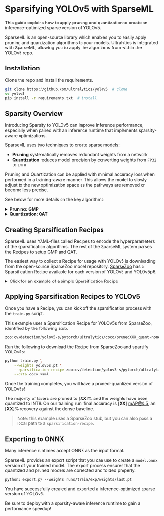 # Sparsifying YOLOv5 with SparseML

This guide explains how to apply pruning and quantization to create an inference-optimized sparse 
version of YOLOv5.

SparseML is an open-source library which enables you to easily apply pruning and quantization algorithms to 
your models. Ultralytics is integrated with SparseML, allowing you to apply the algorithms from 
within the YOLOv5 repo.

## Installation

Clone the repo and install the requirements.

```bash
git clone https://github.com/ultralytics/yolov5  # clone
cd yolov5
pip install -r requirements.txt  # install
```

## Sparsity Overview

Introducing Sparsity to YOLOv5 can improve inference performance, especially when paired with 
an inference runtime that implements sparsity-aware optimizations.

SparseML uses two techniques to create sparse models:
- **Pruning** systematically removes redundant weights from a network
- **Quantization** reduces model precision by converting weights from `FP32` to `INT8`

Pruning and Quantization can be applied with minimal accuracy loss when performed in a training-aware manner. This allows the model to slowly adjust to the new optimization space as the pathways are removed or become less precise. 

See below for more details on the key algorithms:

<details>
    <summary><b>Pruning: GMP</b></summary>
    <br>
   
Gradual magnitude pruning or GMP is the best algorithm for pruning. With it, 
the least impactful weights are iteratively removed over several epochs up to a specified level of sparsity. 
The remaining non-zero weights are then fine-tuned to the objective function. This iterative process enables 
the model to slowly adjust to a new optimization space after pathways are removed before pruning again.

</details>
        
<details>
    <summary><b>Quantization: QAT</b></summary>
    <br>

Quantization aware training or QAT is the best algorithm for quantization. With it, fake quantization 
operators are injected into the graph before quantizable nodes for activations, and weights 
are wrapped with fake quantization operators. The fake quantization operators interpolate 
the weights and activations down to `INT8` on the forward pass but enable a full update of 
the weights at `FP32` on the backward pass. This allows the model to adapt to the loss of 
information from quantization on the forward pass. 
    
</details>
    
## Creating Sparsification Recipes

SparseML uses YAML-files called Recipes to encode the hyperparameters of the sparsification algorithms. The rest of the SparseML system parses the Recipes to setup GMP and QAT.

The easiest way to collect a Recipe for usage with YOLOv5 is downloading from the open-source SparseZoo model repository. [SparseZoo](https://sparsezoo.neuralmagic.com/?domain=cv&sub_domain=detection&page=1) has a Sparsification Recipe available for each version of YOLOv5 and YOLOv5p6. 

<details>
    <summary>Click for an example of a simple Sparsification Recipe</b></summary>
    </br>

```yaml
# recipe.yaml
    
modifiers:
    - !GMPruningModifier
        init_sparsity: 0.05
        final_sparsity: 0.8
        start_epoch: 0.0
        end_epoch: 30.0
        update_frequency: 1.0
        params: __ALL_PRUNABLE__

    - !SetLearningRateModifier
        start_epoch: 0.0
        learning_rate: 0.05

    - !LearningRateFunctionModifier
        start_epoch: 30.0
        end_epoch: 50.0
        lr_func: cosine
        init_lr: 0.05
        final_lr: 0.001

    - !QuantizationModifier
        start_epoch: 50.0
        freeze_bn_stats_epoch: 53.0

    - !SetLearningRateModifier
        start_epoch: 50.0
        learning_rate: 10e-6

    - !EpochRangeModifier
        start_epoch: 0.0
        end_epoch: 55.0
```

This recipe instructs SparseML to do the following:
- First, apply the GMP algorithm is to all layers, starting from an initial sparsity of 5% and gradually increasing to 80% over 30 epochs, as indicated by the `GMPruningModifier` element. 
- Second, fine tune for 20 epochs with at 80% sparsity.
- Finally, apply the QAT algorithm to all layers over the last 5 epochs, as indicated by `QuantizationModifier`.

Note that this Recipe is a simple example. You can find a state-of-the-art Sparsification Recipe for YOLOv5s in [SparseZoo](https://sparsezoo.neuralmagic.com/models/cv%2Fdetection%2Fyolov5-s%2Fpytorch%2Fultralytics%2Fcoco%2Fpruned_quant-aggressive_94).

</details>


## Applying Sparsification Recipes to YOLOv5

Once you have a Recipe, you can kick off the sparsification process with the `train.py` script.

This example uses a Sparsification Recipe for YOLOv5s from SparseZoo, identified by the following stub:

```bash
zoo:cv/detection/yolov5-s/pytorch/ultralytics/coco/prunedXXX_quant-none
```

Run the following to download the Recipe from SparseZoo and sparsify YOLOv5s:

```bash
python train.py \
    --weights yolov5s.pt \
    --sparsification-recipe zoo:cv/detection/yolov5-s/pytorch/ultralytics/coco/prunedXXX_quant-none \
    --data coco.yaml
```

Once the training completes, you will have a pruned-quantized version of YOLOv5s! 

The majority of layers are pruned to [**XX**]% and the weights have been quantized to INT8. 
On our training run, final accuracy is [**XX**] mAP@0.5, an [**XX**]% recovery against the dense baseline.

> Note: this example uses a SparseZoo stub, but you can also pass a local path to a `sparsification-recipe`.

## Exporting to ONNX

Many inference runtimes accept ONNX as the input format.

SparseML provides an export script that you can use to create a `model.onnx` version of your
trained model. The export process ensures that the quantized and pruned models are 
corrected and folded properly.

```
python3 export.py --weights runs/train/exp/weights/last.pt 
```

You have successfully created and exported a inference-optimized sparse version of YOLOv5.

Be sure to deploy with a sparsity-aware inference runtime to gain a performance speedup!
